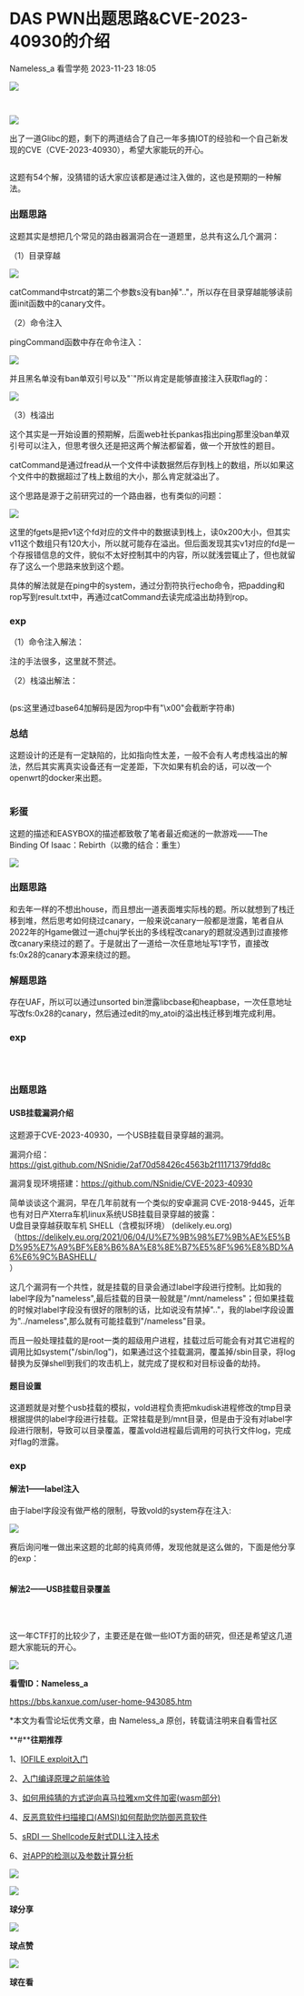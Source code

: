 #  DAS PWN出题思路&CVE-2023-40930的介绍   
Nameless_a  看雪学苑   2023-11-23 18:05  
  
![](https://mmbiz.qpic.cn/sz_mmbiz_png/1UG7KPNHN8GIydqNwneltIeXTZTeOHJk7G6S7SD3lJiag65U531CDeCEeiacy8m8O20dKgx6ASia8hlWOwoicGNicuw/640?wx_fmt=png&from=appmsg "")  
##   
  
```
```  
  
  
![](https://mmbiz.qpic.cn/sz_mmbiz_jpg/1UG7KPNHN8GIydqNwneltIeXTZTeOHJkUia3AyJNZ6beWQaTybNlIPdr2FvCSAXc2qiajvbha7bI0DPC7iapIao5Q/640?wx_fmt=jpeg&from=appmsg "")  
  
  
出了一道Glibc的题，剩下的两道结合了自己一年多搞IOT的经验和一个自己新发现的CVE（CVE-2023-40930），希望大家能玩的开心。  
  
  
```
```  
  
  
这题有54个解，没猜错的话大家应该都是通过注入做的，这也是预期的一种解法。  
  
### 出题思路  
  
  
这题其实是想把几个常见的路由器漏洞合在一道题里，总共有这么几个漏洞：  
  
  
（1）目录穿越  
  
  
![](https://mmbiz.qpic.cn/sz_mmbiz_png/1UG7KPNHN8GIydqNwneltIeXTZTeOHJkEXx6aPWnR9OxVtohDucI2rLoM6a1Vqlq2gibIu6gibCRYvE1dCGibzBGQ/640?wx_fmt=png&from=appmsg "")  
  
  
catCommand中strcat的第二个参数s没有ban掉".."，所以存在目录穿越能够读前面init函数中的canary文件。  
  
  
（2）命令注入  
  
  
pingCommand函数中存在命令注入：  
  
  
![](https://mmbiz.qpic.cn/sz_mmbiz_png/1UG7KPNHN8GIydqNwneltIeXTZTeOHJktlu6Ns8E749gG4W46OLibDsUkNQrpAPWUmKQuNvmvRqN7PDuJaxLibvw/640?wx_fmt=png&from=appmsg "")  
  
  
并且黑名单没有ban单双引号以及"`"所以肯定是能够直接注入获取flag的：  
  
  
![](https://mmbiz.qpic.cn/sz_mmbiz_jpg/1UG7KPNHN8GIydqNwneltIeXTZTeOHJk8SicEiaOqjv15xgq8n84ufBziatzAFFmYNz4DYIhvTdJEHhBExWmJSFeA/640?wx_fmt=jpeg&from=appmsg "")  
  
  
（3）栈溢出  
  
  
这个其实是一开始设置的预期解，后面web社长pankas指出ping那里没ban单双引号可以注入，但思考很久还是把这两个解法都留着，做一个开放性的题目。  
  
  
catCommand是通过fread从一个文件中读数据然后存到栈上的数组，所以如果这个文件中的数据超过了栈上数组的大小，那么肯定就溢出了。  
  
  
这个思路是源于之前研究过的一个路由器，也有类似的问题：  
  
  
![](https://mmbiz.qpic.cn/sz_mmbiz_png/1UG7KPNHN8GIydqNwneltIeXTZTeOHJkJUbCEv5qVnS0soSp6IDU1hZBUcEQSThh8t9VzpP3hjUbOJuRFVkglQ/640?wx_fmt=png&from=appmsg "")  
  
  
这里的fgets是把v1这个fd对应的文件中的数据读到栈上，读0x200大小，但其实v11这个数组只有120大小，所以就可能存在溢出。但后面发现其实v1对应的fd是一个存报错信息的文件，貌似不太好控制其中的内容，所以就浅尝辄止了，但也就留存了这么一个思路来放到这个题。  
  
  
具体的解法就是在ping中的system，通过分割符执行echo命令，把padding和rop写到result.txt中，再通过catCommand去读完成溢出劫持到rop。  
  
### exp  
  
  
（1）命令注入解法：  
  
注的手法很多，这里就不赘述。  
  
  
（2）栈溢出解法：  
  
  
```
```  
  
  
  
(ps:这里通过base64加解码是因为rop中有"\x00"会截断字符串)  
  
### 总结  
  
  
这题设计的还是有一定缺陷的，比如指向性太差，一般不会有人考虑栈溢出的解法，然后其实离真实设备还有一定差距，下次如果有机会的话，可以改一个openwrt的docker来出题。  
  
  
```
```  
###   
### 彩蛋  
  
  
这题的描述和EASYBOX的描述都致敬了笔者最近痴迷的一款游戏——The Binding Of Isaac：Rebirth（以撒的结合：重生）  
  
  
![](https://mmbiz.qpic.cn/sz_mmbiz_jpg/1UG7KPNHN8GIydqNwneltIeXTZTeOHJkqUCjuBnv1lnAdbrhcia7Hmb9rQlnylR8ELlFmz1zzNWLxa7glEQL2hA/640?wx_fmt=jpeg&from=appmsg "")  
###   
### 出题思路  
  
  
和去年一样的不想出house，而且想出一道表面堆实际栈的题。所以就想到了栈迁移到堆，然后思考如何绕过canary，一般来说canary一般都是泄露，笔者自从2022年的Hgame做过一道chuj学长出的多线程改canary的题就没遇到过直接修改canary来绕过的题了。于是就出了一道给一次任意地址写1字节，直接改fs:0x28的canary本源来绕过的题。  
  
### 解题思路  
  
  
存在UAF，所以可以通过unsorted bin泄露libcbase和heapbase，一次任意地址写改fs:0x28的canary，然后通过edit的my_atoi的溢出栈迁移到堆完成利用。  
  
### exp  
  
  
```
```  
  
##   
  
```
```  
###   
### 出题思路  
  
#### USB挂载漏洞介绍  
  
  
这题源于CVE-2023-40930，一个USB挂载目录穿越的漏洞。  
  
  
漏洞介绍：https://gist.github.com/NSnidie/2af70d58426c4563b2f11171379fdd8c  
  
  
漏洞复现环境搭建：https://github.com/NSnidie/CVE-2023-40930  
  
  
简单谈谈这个漏洞，早在几年前就有一个类似的安卓漏洞 CVE-2018-9445，近年也有对日产Xterra车机linux系统USB挂载目录穿越的披露：  
U盘目录穿越获取车机 SHELL（含模拟环境） (delikely.eu.org)（https://delikely.eu.org/2021/06/04/U%E7%9B%98%E7%9B%AE%E5%BD%95%E7%A9%BF%E8%B6%8A%E8%8E%B7%E5%8F%96%E8%BD%A6%E6%9C%BASHELL/  
）  
  
  
这几个漏洞有一个共性，就是挂载的目录会通过label字段进行控制。比如我的label字段为"nameless",最后挂载的目录一般就是"/mnt/nameless"；但如果挂载的时候对label字段没有很好的限制的话，比如说没有禁掉".."，我的label字段设置为"../nameless",那么就有可能挂载到"/nameless"目录。  
  
  
而且一般处理挂载的是root一类的超级用户进程，挂载过后可能会有对其它进程的调用比如system("/sbin/log")，如果通过这个挂载漏洞，覆盖掉/sbin目录，将log替换为反弹shell到我们的攻击机上，就完成了提权和对目标设备的劫持。  
  
#### 题目设置  
  
  
这道题就是对整个usb挂载的模拟，vold进程负责把mkudisk进程修改的tmp目录根据提供的label字段进行挂载。正常挂载是到/mnt目录，但是由于没有对label字段进行限制，导致可以目录覆盖，覆盖vold进程最后调用的可执行文件log，完成对flag的泄露。  
  
### exp  
####   
#### 解法1——label注入  
  
  
由于label字段没有做严格的限制，导致vold的system存在注入:  
  
  
![](https://mmbiz.qpic.cn/sz_mmbiz_jpg/1UG7KPNHN8GIydqNwneltIeXTZTeOHJkngBfD4zRIUZcle1CD8bxYX1XJVm4hBU6WveyNDmc8H1SZ5ecRnoFqw/640?wx_fmt=jpeg&from=appmsg "")  
  
  
赛后询问唯一做出来这题的北邮的纯真师傅，发现他就是这么做的，下面是他分享的exp：  
  
  
```
```  
  
####   
#### 解法2——USB挂载目录覆盖  
  
  
```
```  
  
##   
  
```
```  
  
  
这一年CTF打的比较少了，主要还是在做一些IOT方面的研究，但还是希望这几道题大家能玩的开心。  
  
  
  
  
![](https://mmbiz.qpic.cn/sz_mmbiz_png/1UG7KPNHN8GIydqNwneltIeXTZTeOHJk7p9Au9ZbibmaticL1x2Io35eian8KIHGdd9bvwYN797Ngmw55dUiazNf2g/640?wx_fmt=png&from=appmsg "")  
  
  
**看雪ID：Nameless_a**  
  
https://bbs.kanxue.com/user-home-943085.htm  
  
*本文为看雪论坛优秀文章，由 Nameless_a 原创，转载请注明来自看雪社区  
  
  
[](https://mp.weixin.qq.com/s?__biz=MjM5NTc2MDYxMw==&mid=2458528628&idx=4&sn=bec3decf7ff575df4cc542524d02d426&scene=21#wechat_redirect)  
  
  
**#****往期推荐**  
  
1、[IOFILE exploit入门](http://mp.weixin.qq.com/s?__biz=MjM5NTc2MDYxMw==&mid=2458520921&idx=1&sn=f09294c96a021a3e69880a1b822bcf55&chksm=b18d3dd386fab4c5fa3e48909d9b80c69758dbeeceef254b366198d0ed0841b6b2161372a26c&scene=21#wechat_redirect)  
  
  
2、[入门编译原理之前端体验](http://mp.weixin.qq.com/s?__biz=MjM5NTc2MDYxMw==&mid=2458520920&idx=2&sn=c8a1a9b482273e1c4bf6cc0bc67ab279&chksm=b18d3dd286fab4c43189c7006b599764b71df1d8a4c8ea1cf52b658f08ad4901f1a0268911df&scene=21#wechat_redirect)  
  
  
3、[如何用纯猜的方式逆向喜马拉雅xm文件加密(wasm部分)](http://mp.weixin.qq.com/s?__biz=MjM5NTc2MDYxMw==&mid=2458520903&idx=2&sn=e6e0bce3e2e7eda7d02c5612d42c0e32&chksm=b18d3dcd86fab4dbf5e0349d4569df9289c0fc2208dd9cd1857a27b911d56b4540bdbb33f6b5&scene=21#wechat_redirect)  
  
  
4、[反恶意软件扫描接口(AMSI)如何帮助您防御恶意软件](http://mp.weixin.qq.com/s?__biz=MjM5NTc2MDYxMw==&mid=2458520791&idx=2&sn=8ac9d6992651e1f934ef2a4f5b51bbae&chksm=b18d3c5d86fab54bc1aa6d98fd5c9a3fe71b07248ee7299c8b639570d103a69cf0520824c65d&scene=21#wechat_redirect)  
  
  
5、[sRDI — Shellcode反射式DLL注入技术](http://mp.weixin.qq.com/s?__biz=MjM5NTc2MDYxMw==&mid=2458520789&idx=2&sn=b659748cafb83cbe4f2def3f5e303f2a&chksm=b18d3c5f86fab549c96b5fd60236e40bdf4ea3b9a974f2c50736ead02fe45d79ecea8fb258e5&scene=21#wechat_redirect)  
  
  
6、[对APP的检测以及参数计算分析](http://mp.weixin.qq.com/s?__biz=MjM5NTc2MDYxMw==&mid=2458520741&idx=1&sn=e7585bf06e15ffeabd42f49338870170&chksm=b18d3c2f86fab5390560ffb75002d93eed3a6c29c47fc76831aed2e61e2e5415d439f2a060e3&scene=21#wechat_redirect)  
  
  
  
![](https://mmbiz.qpic.cn/mmbiz_jpg/Uia4617poZXP96fGaMPXib13V1bJ52yHq9ycD9Zv3WhiaRb2rKV6wghrNa4VyFR2wibBVNfZt3M5IuUiauQGHvxhQrA/640?wx_fmt=jpeg&wxfrom=5&wx_lazy=1&wx_co=1 "")  
  
  
  
![](https://mmbiz.qpic.cn/sz_mmbiz_gif/1UG7KPNHN8FHJ5XNqGmzLUOYeEJc9zylullBt3UKTEQsoxy2icCZlrib0kGSnnibUmPhrtv1ic2HR4SZvjH2PiaQASw/640?wx_fmt=gif "")  
  
**球分享**  
  
![](https://mmbiz.qpic.cn/sz_mmbiz_gif/1UG7KPNHN8FHJ5XNqGmzLUOYeEJc9zylullBt3UKTEQsoxy2icCZlrib0kGSnnibUmPhrtv1ic2HR4SZvjH2PiaQASw/640?wx_fmt=gif "")  
  
**球点赞**  
  
![](https://mmbiz.qpic.cn/sz_mmbiz_gif/1UG7KPNHN8FHJ5XNqGmzLUOYeEJc9zylullBt3UKTEQsoxy2icCZlrib0kGSnnibUmPhrtv1ic2HR4SZvjH2PiaQASw/640?wx_fmt=gif "")  
  
**球在看**  
  

